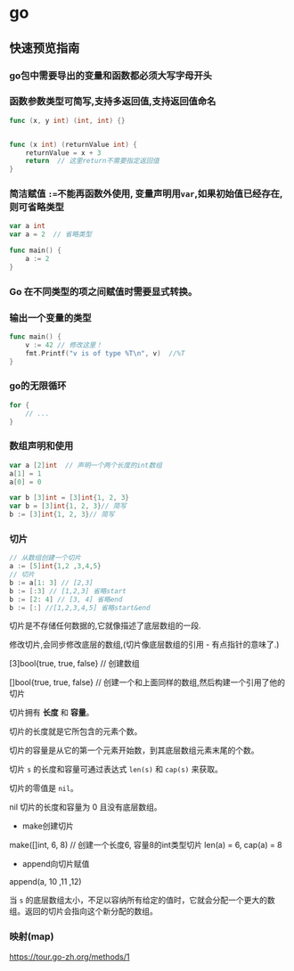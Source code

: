 # go

## 快速预览指南

### go包中需要导出的变量和函数都必须大写字母开头

### 函数参数类型可简写,支持多返回值,支持返回值命名

```go
func (x, y int) (int, int) {}


func (x int) (returnValue int) {
    returnValue = x + 3
    return  // 这里return不需要指定返回值
}
```

### 

### 简洁赋值 `:=`不能再函数外使用, 变量声明用`var`,如果初始值已经存在,则可省略类型

```go
var a int
var a = 2  // 省略类型

func main() {
    a := 2
}
```

### Go 在不同类型的项之间赋值时需要显式转换。

### 输出一个变量的类型

```go
func main() {
	v := 42 // 修改这里！
	fmt.Printf("v is of type %T\n", v)  //%T
}

```

### go的无限循环

```go
for {
    // ...
}
```

### 数组声明和使用

```go
var a [2]int  // 声明一个两个长度的int数组
a[1] = 1
a[0] = 0

var b [3]int = [3]int{1, 2, 3}
var b = [3]int{1, 2, 3}// 简写
b := [3]int{1, 2, 3}// 简写
```

### 切片

```go
// 从数组创建一个切片
a := [5]int{1,2 ,3,4,5}
// 切片
b := a[1: 3] // [2,3]
b := [:3] // [1,2,3] 省略start
b := [2: 4] // [3, 4] 省略end
b := [:] //[1,2,3,4,5] 省略start&end
```

切片是不存储任何数据的,它就像描述了底层数组的一段.

修改切片,会同步修改底层的数组,(切片像底层数组的引用 - 有点指针的意味了.)



[3]bool{true, true, false}  // 创建数组

[]bool{true, true, false} // 创建一个和上面同样的数组,然后构建一个引用了他的切片

切片拥有 **长度** 和 **容量**。

切片的长度就是它所包含的元素个数。

切片的容量是从它的第一个元素开始数，到其底层数组元素末尾的个数。

切片 `s` 的长度和容量可通过表达式 `len(s)` 和 `cap(s)` 来获取。



切片的零值是 `nil`。

nil 切片的长度和容量为 0 且没有底层数组。



- make创建切片

make([]int, 6, 8)  // 创建一个长度6, 容量8的int类型切片  len(a) = 6, cap(a) = 8

- append向切片赋值

append(a, 10 ,11 ,12)

当 `s` 的底层数组太小，不足以容纳所有给定的值时，它就会分配一个更大的数组。返回的切片会指向这个新分配的数组。



### 映射(map)

https://tour.go-zh.org/methods/1


